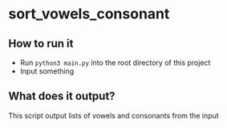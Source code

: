 # sort_vowels_consonant

## How to run it
- Run `python3 main.py` into the root directory of this project
- Input something

## What does it output?
This script output lists of vowels and consonants from the input
